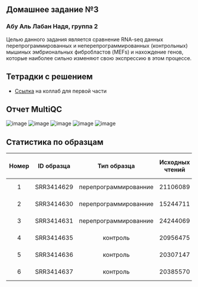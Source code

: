 ## Домашнее задание №3
### Абу Аль Лабан Надя, группа 2

Целью данного задания является сравнение RNA-seq данных перепрограммированных и неперепрограммированных (контрольных) мышиных эмбриональных фибробластов (MEFs) и нахождение генов, которые наиболее сильно изменяют свою экспрессию в этом процессе.  

Тетрадки с решением
---
- [Ссылка](https://colab.research.google.com/drive/1uoYn4tTkKsK52ueDclepkhlLNiURcRDu?usp=sharing) на коллаб для первой части  


Отчет MultiQC
---
![image](https://user-images.githubusercontent.com/23341597/144539958-612b145e-ab3a-4e27-83e4-831c58e67c6e.png)
![image](https://user-images.githubusercontent.com/23341597/144540010-a2d769ef-7bfa-4677-acba-8ee10567572e.png)
![image](https://user-images.githubusercontent.com/23341597/144540080-bab38ad5-97fa-4d74-97fa-20ca9f9c5854.png)
![image](https://user-images.githubusercontent.com/23341597/144540134-3d16949c-afcc-48f4-ad6b-b9a5f551d7d0.png)
![image](https://user-images.githubusercontent.com/23341597/144540218-5cb91885-f032-40a5-b51d-38c8d6e91874.png)

Статистика по образцам
---
| Номер | ID образца |      Тип образца      | Исходных чтений | Чтения, успешно откартированные на геном | Уникально откартированные чтения | Чтения, попавшие на гены |
|:-----:|:----------:|:---------------------:|------------------------------|------------------------------------------------------------------------------------------|---------------------------------------------------|---------------------------------------------|
|     1 | SRR3414629 | перепрограммированние |          21106089          |                                   20510113 (97.18%)                                   |                18375888 (87.06%)               |                  16049609                 |
|     2 | SRR3414630 | перепрограммированние |          15244711          |                                   14832680 (97.30%)                                   |                13186139 (86.50%)               |                  11465324                 |
|     3 | SRR3414631 | перепрограммированние |          24244069          |                                   24244069 (97.13%)                                   |                20928945 (86.33%)               |                  18408851                 |
|     4 | SRR3414635 |        контроль       |          20956475          |                                   20395865 (97.32%)                                   |                18428317 (87.94%)               |                  16275997                 |
|     5 | SRR3414636 |        контроль       |          20307147          |                                   19757059 (97.29%)                                   |                17825380 (87.78%)               |                  15757580                 |
|     6 | SRR3414637 |        контроль       |          20385570          |                                   19847291 (97.36 )                                   |                17844858 (87.54%)               |                  15736978                 |
